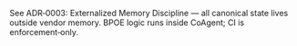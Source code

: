 See ADR‑0003: Externalized Memory Discipline — all canonical state lives outside vendor memory.
BPOE logic runs inside CoAgent; CI is enforcement‑only.
